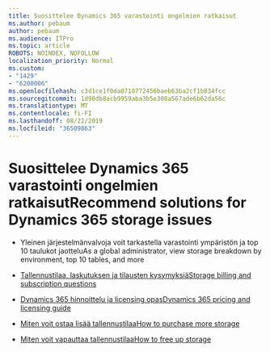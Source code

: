 ```yaml
---
title: Suosittelee Dynamics 365 varastointi ongelmien ratkaisut
ms.author: pebaum
author: pebaum
ms.audience: ITPro
ms.topic: article
ROBOTS: NOINDEX, NOFOLLOW
localization_priority: Normal
ms.custom:
- "1429"
- "6200006"
ms.openlocfilehash: c3d1ce1f0da0710772456baeb63ba2cf1b834fcc
ms.sourcegitcommit: 1d98db8acb9959aba3b5e308a567ade6b62da56c
ms.translationtype: MT
ms.contentlocale: fi-FI
ms.lasthandoff: 08/22/2019
ms.locfileid: "36509863"
---
```

# <a name="recommend-solutions-for-dynamics-365-storage-issues"></a><span data-ttu-id="0daa8-102">Suosittelee Dynamics 365 varastointi ongelmien ratkaisut</span><span class="sxs-lookup"><span data-stu-id="0daa8-102">Recommend solutions for Dynamics 365 storage issues</span></span>

* <span data-ttu-id="0daa8-103">Yleinen järjestelmänvalvoja voit tarkastella varastointi ympäristön ja top 10 taulukot jaottelu</span><span class="sxs-lookup"><span data-stu-id="0daa8-103">As a global administrator, view storage breakdown by environment, top 10 tables, and more</span></span>

* [<span data-ttu-id="0daa8-104">Tallennustilaa, laskutuksen ja tilausten kysymyksiä</span><span class="sxs-lookup"><span data-stu-id="0daa8-104">Storage billing and subscription questions</span></span>](https://docs.microsoft.com/dynamics365/customer-engagement/admin/contact-information-microsoft-dynamics-365-online-billing-support)

* [<span data-ttu-id="0daa8-105">Dynamics 365 hinnoittelu ja licensing opas</span><span class="sxs-lookup"><span data-stu-id="0daa8-105">Dynamics 365 pricing and licensing guide</span></span>](https://dynamics.microsoft.com/pricing/)

* [<span data-ttu-id="0daa8-106">Miten voit ostaa lisää tallennustilaa</span><span class="sxs-lookup"><span data-stu-id="0daa8-106">How to purchase more storage</span></span>](https://docs.microsoft.com/dynamics365/customer-engagement/admin/manage-storage#add-storage-to-dynamics-365-online)

* [<span data-ttu-id="0daa8-107">Miten voit vapauttaa tallennustilaa</span><span class="sxs-lookup"><span data-stu-id="0daa8-107">How to free up storage</span></span>](https://docs.microsoft.com/dynamics365/customer-engagement/admin/free-storage-space)
